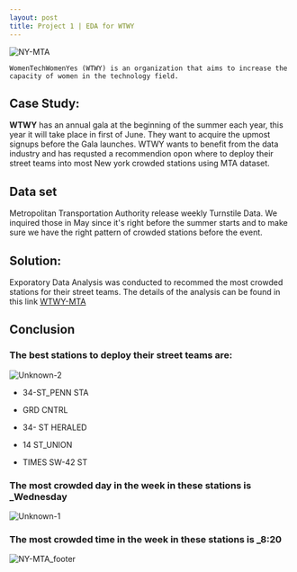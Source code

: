 ```yaml
---
layout: post
title: Project 1 | EDA for WTWY
---
```

![NY-MTA](https://user-images.githubusercontent.com/20974667/64476649-19d3f200-d19a-11e9-9761-f0553f820a72.png)

```
WomenTechWomenYes (WTWY) is an organization that aims to increase the capacity of women in the technology field.
```

## Case Study:


**WTWY** has an annual gala at the beginning of the summer each year, this year it will take place in first of June. They want to acquire the upmost signups before the Gala launches. WTWY wants to benefit from the data industry and has requsted a recommendion opon where to deploy their street teams into most New york crowded stations using MTA dataset.

## Data set
Metropolitan Transportation Authority release weekly Turnstile Data. We inquired those in May since it's right before the summer starts and to make sure we have the right pattern of crowded stations before the event.

## Solution:
Exporatory Data Analysis was conducted to recommed the most crowded stations for their street teams.
The details of the analysis can be found in this link
[WTWY-MTA](https://github.com/Meaad96s/project1_mta/blob/master/EDA.ipynb)

## Conclusion

### The best stations to deploy their street teams are:

![Unknown-2](https://user-images.githubusercontent.com/20974667/64476992-abddf980-d19e-11e9-8f68-109413c24f04.png)


* 34-ST_PENN STA

* GRD CNTRL

* 34- ST HERALED 

* 14 ST_UNION 

* TIMES SW-42 ST

### The most crowded day in the week in these stations is _Wednesday

![Unknown-1](https://user-images.githubusercontent.com/20974667/64476991-abddf980-d19e-11e9-996b-04d957715718.png)

### The most crowded time in the week in these stations is _8:20




![NY-MTA_footer](https://user-images.githubusercontent.com/20974667/64476525-45ee7380-d198-11e9-94ba-7b123c62582b.png)
